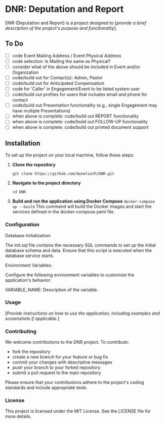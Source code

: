 # DNR: Deputation and Report

DNR (Deputation and Report) is a project designed to [*provide a brief description of the project's purpose and functionality*].

## To Do

- [ ] code Event Mailing Address / Event Physical Address
- [ ] code selection: Is Mailing the same as Physical?
- [ ] consider what of the above should be included in Event and/or Organization
- [ ] code/build out for Contact(s): Admin, Pastor
- [ ] code/build out for Anticipated Compensation
- [ ] code for 'Caller' in Engagement/Event to be listed system user
- [ ] code/build out profiles for users that includes email and phone for contact
- [ ] code/build out Presentation functionality (e.g., single Engagement may have multiple Presentations)
- [ ] when above is complete: code/build out REPORT functionality
- [ ] when above is complete: code/build out FOLLOW-UP functionality
- [ ] when above is complete: code/build out printed document support

## Installation

To set up the project on your local machine, follow these steps:

1. **Clone the repository**

   ```
   git clone https://github.com/beneliath/DNR.git
   ```

2. **Navigate to the project directory**
   ```
   cd DNR
   ```
3. **Build and run the application using Docker Compose**
   `docker-compose up --build`
   This command will build the Docker images and start the services defined in the docker-compose.yaml file.

### Configuration

Database Initialization:

The init.sql file contains the necessary SQL commands to set up the initial database schema and data. Ensure that this script is executed when the database service starts.

Environment Variables:

Configure the following environment variables to customize the application's behavior:

VARIABLE_NAME: Description of the variable.

### Usage

[*Provide instructions on how to use the application, including examples and screenshots if applicable.*]

### Contributing

We welcome contributions to the DNR project. To contribute:

- fork the repository
- create a new branch for your feature or bug fix
- commit your changes with descriptive messages
- push your branch to your forked repository
- submit a pull request to the main repository

Please ensure that your contributions adhere to the project's coding standards and include appropriate tests.

### License

This project is licensed under the MIT License. See the LICENSE file for more details.
